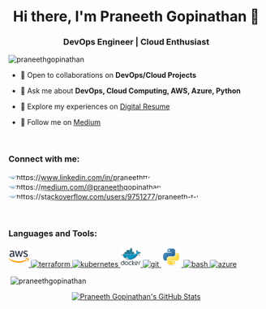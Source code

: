 <h1 align="center">Hi there, I'm Praneeth Gopinathan 👋</h1>
<h3 align="center">DevOps Engineer | Cloud Enthusiast</h3>

<p align="left"> <img src="https://komarev.com/ghpvc/?username=praneethgopinathan&label=Profile%20views&color=0e75b6&style=flat" alt="praneethgopinathan" /> </p>

- 👯 Open to collaborations on **DevOps/Cloud Projects**

- 💬 Ask me about **DevOps, Cloud Computing, AWS, Azure, Python**

- 📄 Explore my experiences on [Digital Resume](https://praneethgopinathan.github.io/portfolio/)

- 📝 Follow me on [Medium](https://medium.com/@praneethgopinathan)

</br><h3 align="left">Connect with me:</h3>
<p align="left">
<a href="https://www.linkedin.com/in/praneethtt/" target="blank"><img align="center" src="https://raw.githubusercontent.com/rahuldkjain/github-profile-readme-generator/master/src/images/icons/Social/linked-in-alt.svg" alt="https://www.linkedin.com/in/praneethtt/" height="30" width="40" style="background-color:white;border-radius:50%" /></a>
<a href="https://medium.com/@praneethgopinathan" target="blank"><img align="center" src="https://raw.githubusercontent.com/rahuldkjain/github-profile-readme-generator/master/src/images/icons/Social/medium.svg" alt="https://medium.com/@praneethgopinathan" height="30" width="40" style="background-color:white;border-radius:50%" /></a>
<a href="https://stackoverflow.com/users/9751277/praneeth-t-t" target="blank"><img align="center" src="https://raw.githubusercontent.com/rahuldkjain/github-profile-readme-generator/master/src/images/icons/Social/stack-overflow.svg" alt="https://stackoverflow.com/users/9751277/praneeth-t-t" height="30" width="40" style="background-color:white;border-radius:50%" /></a>
</p>
<br>
<h3 align="left">Languages and Tools:</h3>
<p align="left"> 
  <a href="https://aws.amazon.com" target="_blank" rel="noreferrer"> 
    <img src="https://raw.githubusercontent.com/devicons/devicon/master/icons/amazonwebservices/amazonwebservices-original-wordmark.svg" alt="aws" width="40" height="40" style="background-color:white;border-radius:10%" /> 
  </a> 
  <a href="https://www.terraform.io" target="_blank" rel="noreferrer"> 
    <img src="https://www.vectorlogo.zone/logos/terraformio/terraformio-icon.svg" alt="terraform" width="40" height="40" style="background-color:white;border-radius:10%" /> 
  </a> 
  <a href="https://kubernetes.io" target="_blank" rel="noreferrer"> 
    <img src="https://www.vectorlogo.zone/logos/kubernetes/kubernetes-icon.svg" alt="kubernetes" width="40" height="40" style="background-color:white;border-radius:10%" /> 
  </a> 
  <a href="https://www.docker.com/" target="_blank" rel="noreferrer"> 
    <img src="https://raw.githubusercontent.com/devicons/devicon/master/icons/docker/docker-original-wordmark.svg" alt="docker" width="40" height="40" style="background-color:white;border-radius:10%" /> 
  </a> 
  <a href="https://git-scm.com/" target="_blank" rel="noreferrer"> 
    <img src="https://www.vectorlogo.zone/logos/git-scm/git-scm-icon.svg" alt="git" width="40" height="40" style="background-color:white;border-radius:10%" /> 
  </a> 
  <a href="https://www.python.org" target="_blank" rel="noreferrer"> 
    <img src="https://raw.githubusercontent.com/devicons/devicon/master/icons/python/python-original.svg" alt="python" width="40" height="40" style="background-color:white;border-radius:10%" /> 
  </a>
  <a href="https://www.gnu.org/software/bash/" target="_blank" rel="noreferrer"> <img src="https://www.vectorlogo.zone/logos/gnu_bash/gnu_bash-icon.svg" alt="bash" width="40"   
  height="40" style="background-color:white;border-radius:10%" /> </a>
  <a href="https://azure.microsoft.com/en-in/" target="_blank" rel="noreferrer"> <img src="https://www.vectorlogo.zone/logos/microsoft_azure/microsoft_azure-icon.svg" alt="azure"     width="40" height="40" style="background-color:white;border-radius:10%" /> </a>
  <!-- add other tools here -->
</p>

<p>&nbsp;<img align="center" src="https://github-readme-stats.vercel.app/api?username=praneethgopinathan&show_icons=true&locale=en" alt="praneethgopinathan" /></p>
<p align="center">
  <a href="https://github.com/praneethgopinathan">
    <img src="https://github-readme-stats.vercel.app/api?username=praneethgopinathan&show_icons=true&locale=en&bg_color=ffffff&title_color=0e75b6&text_color=333333&icon_color=0e75b6" alt="Praneeth Gopinathan's GitHub Stats" />
  </a>
</p>

